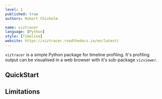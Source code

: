 ```yaml
---
level: 1
published: true
authors: Robert Chisholm

name: viztracer
language: [Python]
style: [Timeline]
website: https://viztracer.readthedocs.io/en/latest/
---
```


`viztracer` is a simple Python package for timeline profiling. It's profiling output can be visualised in a web browser with it's sub-package `vizviewer`.

<!--more-->

## QuickStart


## Limitations